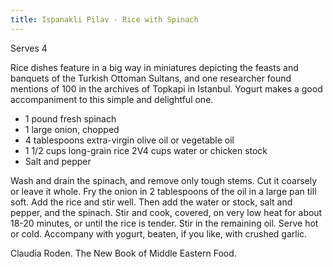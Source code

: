 ```yaml
---
title: Ispanakli Pilav - Rice with Spinach
---
```

Serves 4

Rice dishes feature in a big way in miniatures depicting the feasts and banquets of the Turkish Ottoman Sultans, and one researcher found mentions of 100 in the archives of Topkapi in Istanbul. Yogurt makes a good accompaniment to this simple and delightful one.

* 1 pound fresh spinach
* 1 large onion, chopped
* 4 tablespoons extra-virgin olive oil or vegetable oil
* 1 1/2 cups long-grain rice 2V4 cups water or chicken stock
* Salt and pepper

Wash and drain the spinach, and remove only tough stems. Cut it coarsely or leave it whole.
Fry the onion in 2 tablespoons of the oil in a large pan till soft.
Add the rice and stir well. Then add the water or stock, salt and pepper, and the spinach. Stir and cook, covered, on very low heat for about 18-20 minutes, or until the rice is tender. Stir in the remaining oil.
Serve hot or cold. Accompany with yogurt, beaten, if you like, with crushed garlic.

Claudia Roden. The New Book of Middle Eastern Food.
